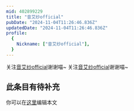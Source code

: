 ```yaml
---
mid: 402899229
title: "音艾纱official"
pubDate: "2024-11-04T11:26:46.836Z"
updatedDate: "2024-11-04T11:26:46.836Z"
profile:
  {
    Nickname: ["音艾纱official"],
  }
---
```


关注[音艾纱official](https://space.bilibili.com/402899229)谢谢喵~ 关注[音艾纱official](https://space.bilibili.com/402899229)谢谢喵~

## 此条目有待补充
你可以在[这里](https://github.com/Yuhanawa/VTuber.ICU-Content/edit/master/v/音艾纱official/index.md)编辑本文
